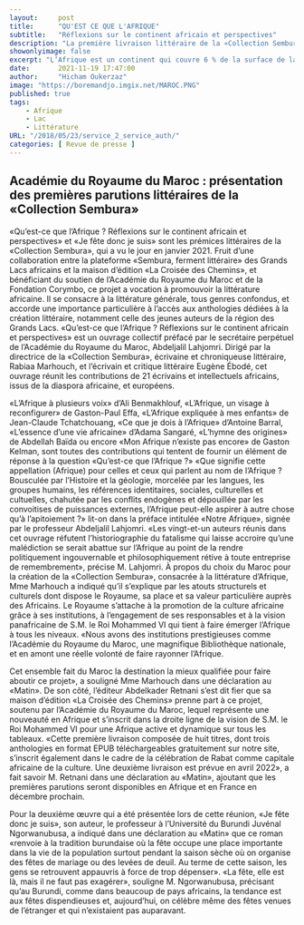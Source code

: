 ```yaml
---
layout:     post
title:      "QU'EST CE QUE L'AFRIQUE"
subtitle:   "Réflexions sur le continent africain et perspectives"
description: "La première livraison littéraire de la «Collection Sembura» a été officiellement présentée au siège de l’Académie du Royaume du Maroc à Rabat, lors d’une rencontre solennelle à laquelle ont pris part les artisans de ce projet éditorial novateur.«Qu’est-ce que l’Afrique ? Réflexions sur le continent africain et perspectives» et «Je fête donc je suis» sont les prémices littéraires de …"
showonlyimage: false
excerpt: "L’Afrique est un continent qui couvre 6 % de la surface de la Terre et 20 % de la surface des terres émergées."
date:       2021-11-19 17:47:00
author:     "Hicham Oukerzaz"
image: "https://boremandjo.imgix.net/MAROC.PNG"
published: true 
tags:
    - Afrique
    - Lac
    - Littérature
URL: "/2018/05/23/service_2_service_auth/"
categories: [ Revue de presse ]    
---
```



## Académie du Royaume du Maroc : présentation des premières parutions littéraires de la «Collection Sembura»

«Qu’est-ce que l’Afrique ? Réflexions sur le continent africain et perspectives» et «Je fête donc je suis» sont les prémices littéraires de la «Collection Sembura», qui a vu le jour en janvier 2021. Fruit d’une collaboration entre la plateforme «Sembura, ferment littéraire» des Grands Lacs africains et la maison d’édition «La Croisée des Chemins», et bénéficiant du soutien de l’Académie du Royaume du Maroc et de la Fondation Corymbo, ce projet a vocation à promouvoir la littérature africaine. Il se consacre à la littérature générale, tous genres confondus, et accorde une importance particulière à l’accès aux anthologies dédiées à la création littéraire, notamment celle des jeunes auteurs de la région des Grands Lacs.
«Qu’est-ce que l’Afrique ? Réflexions sur le continent africain et perspectives» est un ouvrage collectif préfacé par le secrétaire perpétuel de l’Académie du Royaume du Maroc, Abdeljalil Lahjomri. Dirigé par la directrice de la «Collection Sembura», écrivaine et chroniqueuse littéraire, Rabiaa Marhouch, et l’écrivain et critique littéraire Eugène Ébodé, cet ouvrage réunit les contributions de 21 écrivains et intellectuels africains, issus de la diaspora africaine, et européens.

«L’Afrique à plusieurs voix» d’Ali Benmakhlouf, «L’Afrique, un visage à reconfigurer» de Gaston-Paul Effa, «L’Afrique expliquée à mes enfants» de Jean-Claude Tchatchouang, «Ce que je dois à l’Afrique» d’Antoine Barral, «L’essence d’une vie africaine» d’Adama Sangaré, «L’hymne des origines» de Abdellah Baïda ou encore «Mon Afrique n’existe pas encore» de Gaston Kelman, sont toutes des contributions qui tentent de fournir un élément de réponse à la question «Qu’est-ce que l’Afrique ?»
«Que signifie cette appellation (Afrique) pour celles et ceux qui parlent au nom de l’Afrique ? Bousculée par l’Histoire et la géologie, morcelée par les langues, les groupes humains, les références identitaires, sociales, culturelles et cultuelles, chahutée par les conflits endogènes et dépouillée par les convoitises de puissances externes, l’Afrique peut-elle aspirer à autre chose qu’à l’apitoiement ?» lit-on dans la préface intitulée «Notre Afrique», signée par le professeur Abdeljalil Lahjomri. «Les vingt-et-un auteurs réunis dans cet ouvrage réfutent l’historiographie du fatalisme qui laisse accroire qu’une malédiction se serait abattue sur l’Afrique au point de la rendre politiquement ingouvernable et philosophiquement rétive à toute entreprise de remembrement», précise M. Lahjomri.
À propos du choix du Maroc pour la création de la «Collection Sembura», consacrée à la littérature d’Afrique, Mme Marhouch a indiqué qu’il s’explique par les atouts structurels et culturels dont dispose le Royaume, sa place et sa valeur particulière auprès des Africains. Le Royaume s’attache à la promotion de la culture africaine grâce à ses institutions, à l’engagement de ses responsables et à la vision panafricaine de S.M. le Roi Mohammed VI qui tient à faire émerger l’Afrique à tous les niveaux. «Nous avons des institutions prestigieuses comme l’Académie du Royaume du Maroc, une magnifique Bibliothèque nationale, et en amont une réelle volonté de faire rayonner l’Afrique.

Cet ensemble fait du Maroc la destination la mieux qualifiée pour faire aboutir ce projet», a souligné Mme Marhouch dans une déclaration au «Matin». De son côté, l’éditeur Abdelkader Retnani s’est dit fier que sa maison d’édition «La Croisée des Chemins» prenne part à ce projet, soutenu par l’Académie du Royaume du Maroc, lequel représente une nouveauté en Afrique et s’inscrit dans la droite ligne de la vision de S.M. le Roi Mohammed VI pour une Afrique active et dynamique sur tous les tableaux. «Cette première livraison composée de huit titres, dont trois anthologies en format EPUB téléchargeables gratuitement sur notre site, s’inscrit également dans le cadre de la célébration de Rabat comme capitale africaine de la culture. Une deuxième livraison est prévue en avril 2022», a fait savoir M. Retnani dans une déclaration au «Matin», ajoutant que les premières parutions seront disponibles en Afrique et en France en décembre prochain.

Pour la deuxième œuvre qui a été présentée lors de cette réunion, «Je fête donc je suis», son auteur, le professeur à l’Université du Burundi Juvénal Ngorwanubusa, a indiqué dans une déclaration au «Matin» que ce roman «renvoie à la tradition burundaise où la fête occupe une place importante dans la vie de la population surtout pendant la saison sèche où on organise des fêtes de mariage ou des levées de deuil. Au terme de cette saison, les gens se retrouvent appauvris à force de trop dépenser». «La fête, elle est là, mais il ne faut pas exagérer», souligne M. Ngorwanubusa, précisant qu’au Burundi, comme dans beaucoup de pays africains, la tendance est aux fêtes dispendieuses et, aujourd’hui, on célèbre même des fêtes venues de l’étranger et qui n’existaient pas auparavant.
